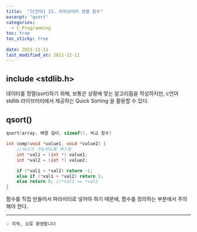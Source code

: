 ```yaml
---
title:  "[C언어] 21. 라이브러리 정렬 함수"
excerpt: "qsort"
categories:
  - C_Programming
toc: true
toc_sticky: true
 
date: 2021-12-11
last_modified_at: 2021-12-11
---
```



## include <stdlib.h>

데이터를 정렬(sort)하기 위해, 보통은 상황에 맞는 알고리즘을 작성하지만, c언어 stdlib 라이브러리에서 제공하는 Quick Sorting 을 활용할 수 있다.

## qsort()

```c
qsort(array, 배열 길이, sizeof(), 비교 함수)

int comp(void *value1, void *value2) {
    //비교가 가능하도록 캐스팅
    int *val1 = (int *) value1;
    int *val2 = (int *) value2;

    if (*val1 < *val2) return -1;
    else if (*val1 > *val2) return 1;
    else return 0; //*val1 == *val2 
}
```

함수를 직접 만들어서 파라미터로 넣어야 하기 때문에, 함수를 정의하는 부분에서 주의해야 한다.


---
```
💡 지적, 오류 환영합니다
```
